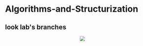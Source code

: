 # Algorithms-and-Structurization

## look lab's branches

<p align="center">
  <img src="https://www.meme-arsenal.com/memes/e097a1e8f427296240260745f52f83ab.jpg" width 720>
</p>
